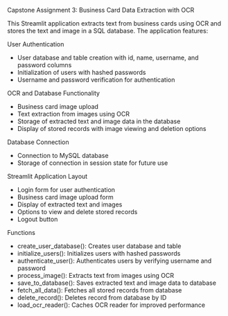 Capstone Assignment 3: Business Card Data Extraction with OCR

This Streamlit application extracts text from business cards using OCR and stores the text and image in a SQL database. The application features:

User Authentication

- User database and table creation with id, name, username, and password columns
- Initialization of users with hashed passwords
- Username and password verification for authentication

OCR and Database Functionality

- Business card image upload
- Text extraction from images using OCR
- Storage of extracted text and image data in the database
- Display of stored records with image viewing and deletion options

Database Connection

- Connection to MySQL database
- Storage of connection in session state for future use

Streamlit Application Layout

- Login form for user authentication
- Business card image upload form
- Display of extracted text and images
- Options to view and delete stored records
- Logout button

Functions

- create_user_database(): Creates user database and table
- initialize_users(): Initializes users with hashed passwords
- authenticate_user(): Authenticates users by verifying username and password
- process_image(): Extracts text from images using OCR
- save_to_database(): Saves extracted text and image data to database
- fetch_all_data(): Fetches all stored records from database
- delete_record(): Deletes record from database by ID
- load_ocr_reader(): Caches OCR reader for improved performance
